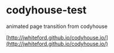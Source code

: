 # codyhouse-test
animated page transition from codyhouse


[http://jwhiteford.github.io/codyhouse.io/](http://jwhiteford.github.io/codyhouse.io/)
